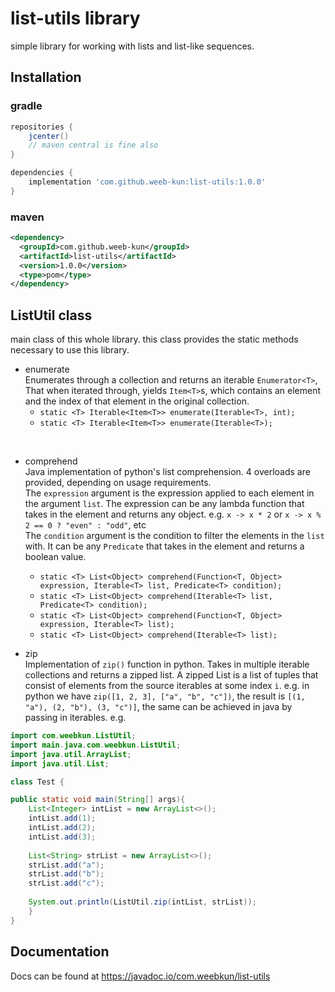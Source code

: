 # list-utils library
simple library for working with lists and list-like sequences.

## Installation
### gradle

```groovy
repositories {
    jcenter()
    // maven central is fine also
}

dependencies {
    implementation 'com.github.weeb-kun:list-utils:1.0.0'
}
```

### maven

```xml
<dependency>
  <groupId>com.github.weeb-kun</groupId>
  <artifactId>list-utils</artifactId>
  <version>1.0.0</version>
  <type>pom</type>
</dependency>
```

## ListUtil class
main class of this whole library.
this class provides the static methods necessary to use this library.

- enumerate<br>
Enumerates through a collection and returns an iterable `Enumerator<T>`,
That when iterated through, yields `Item<T>`s, which contains an element and the index of that element in the original collection.
    - `static <T> Iterable<Item<T>> enumerate(Iterable<T>, int);`
    - `static <T> Iterable<Item<T>> enumerate(Iterable<T>);`

<br>

- comprehend<br>
Java implementation of python's list comprehension.
4 overloads are provided, depending on usage requirements.<br>
The `expression` argument is the expression applied to each element in the argument `list`.
The expression can be any lambda function that takes in the element and returns any object.
e.g. `x -> x * 2` or `x -> x % 2 == 0 ? "even" : "odd"`, etc<br>
The `condition` argument is the condition to filter the elements in the `list` with.
It can be any `Predicate` that takes in the element and returns a boolean value.
    - `static <T> List<Object> comprehend(Function<T, Object> expression, Iterable<T> list, Predicate<T> condition);`
    - `static <T> List<Object> comprehend(Iterable<T> list, Predicate<T> condition);`
    - `static <T> List<Object> comprehend(Function<T, Object> expression, Iterable<T> list);`
    - `static <T> List<Object> comprehend(Iterable<T> list);`

- zip<br>
Implementation of `zip()` function in python.
Takes in multiple iterable collections and returns a zipped list.
A zipped List is a list of tuples that consist of elements from the source iterables at some index `i`.
e.g. in python we have `zip([1, 2, 3], ["a", "b", "c"])`, the result is `[(1, "a"), (2, "b"), (3, "c")]`,
the same can be achieved in java by passing in iterables.
e.g.

```java
import com.weebkun.ListUtil;
import main.java.com.weebkun.ListUtil;
import java.util.ArrayList;
import java.util.List;

class Test {

public static void main(String[] args){
    List<Integer> intList = new ArrayList<>();
    intList.add(1);
    intList.add(2);
    intList.add(3);
    
    List<String> strList = new ArrayList<>();
    strList.add("a");
    strList.add("b");
    strList.add("c");
    
    System.out.println(ListUtil.zip(intList, strList));
    }
}
```

## Documentation
Docs can be found at https://javadoc.io/com.weebkun/list-utils
